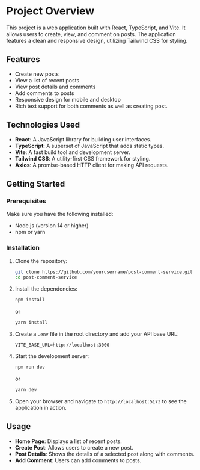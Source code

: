 # Project Overview

This project is a web application built with React, TypeScript, and Vite. It allows users to create, view, and comment on posts. The application features a clean and responsive design, utilizing Tailwind CSS for styling.

## Features

- Create new posts
- View a list of recent posts
- View post details and comments
- Add comments to posts
- Responsive design for mobile and desktop
- Rich text support for both comments as well as creating post.

## Technologies Used

- **React**: A JavaScript library for building user interfaces.
- **TypeScript**: A superset of JavaScript that adds static types.
- **Vite**: A fast build tool and development server.
- **Tailwind CSS**: A utility-first CSS framework for styling.
- **Axios**: A promise-based HTTP client for making API requests.

## Getting Started

### Prerequisites

Make sure you have the following installed:

- Node.js (version 14 or higher)
- npm or yarn

### Installation

1. Clone the repository:

   ```bash
   git clone https://github.com/yourusername/post-comment-service.git
   cd post-comment-service
   ```

2. Install the dependencies:

   ```bash
   npm install
   ```

   or

   ```bash
   yarn install
   ```

3. Create a `.env` file in the root directory and add your API base URL:

   ```env
   VITE_BASE_URL=http://localhost:3000
   ```

4. Start the development server:

   ```bash
   npm run dev
   ```

   or

   ```bash
   yarn dev
   ```

5. Open your browser and navigate to `http://localhost:5173` to see the application in action.

## Usage

- **Home Page**: Displays a list of recent posts.
- **Create Post**: Allows users to create a new post.
- **Post Details**: Shows the details of a selected post along with comments.
- **Add Comment**: Users can add comments to posts.
